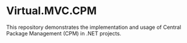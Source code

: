 # Virtual.MVC.CPM
This repository demonstrates the implementation and usage of Central Package Management (CPM) in .NET projects.
